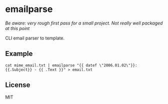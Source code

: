 # emailparse

_Be aware: very rough first pass for a small project. Not really well packaged at this point_

CLI email parser to template.

## Example

```
cat mime_email.txt | emailparse "{{ datef \"2006.01.02\"}}: {{.Subject}} - {{ .Text }}" > email.txt
```

## License

MIT
